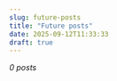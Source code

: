 ```yaml
---
slug: future-posts
title: "Future posts"
date: 2025-09-12T11:33:33
draft: true
---
```


*0 posts*


